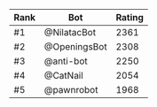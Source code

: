Rank|Bot|Rating
---|---|---
#1|@NilatacBot|2361
#2|@OpeningsBot|2308
#3|@anti-bot|2250
#4|@CatNail|2054
#5|@pawnrobot|1968
